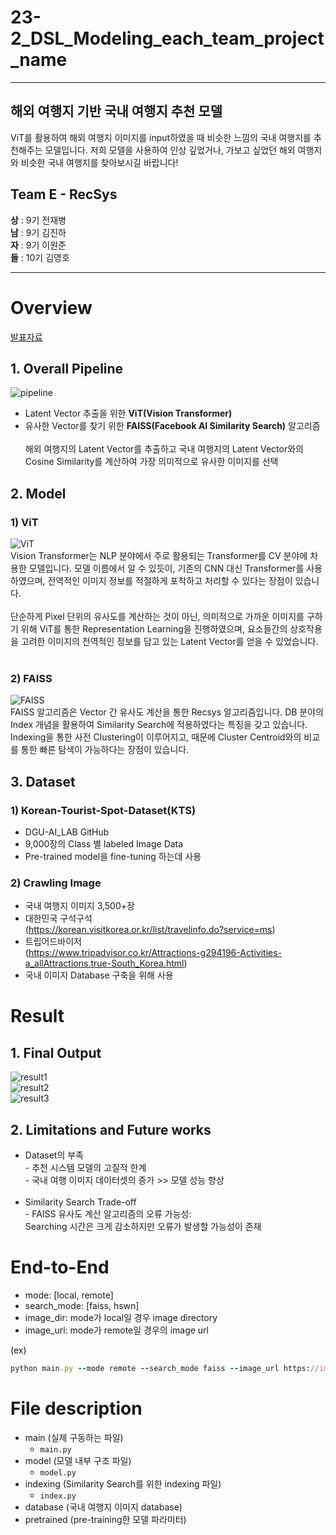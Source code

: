 # 23-2_DSL_Modeling_each_team_project_name
---
## 해외 여행지 기반 국내 여행지 추천 모델
ViT를 활용하여 해외 여행지 이미지를 input하였을 때 비슷한 느낌의 국내 여행지를 추천해주는 모델입니다. 저희 모델을 사용하여 인상 깊었거나, 가보고 싶었던 해외 여행지와 비슷한 국내 여행지를 찾아보시길 바랍니다!
## Team E - RecSys
**상** : 9기 전재병 <br>
**남** : 9기 김진하 <br>
**자** : 9기 이원준 <br>
**들** : 10기 김영호 <br>

---
# Overview
[발표자료](https://github.com/schritt4/23-2_DSL_Modeling_Tourist_Spot_Recommendation_with_ViT/blob/main/RecSys_E조.pdf)
## 1. Overall Pipeline
![pipeline](./images/pipeline.png) <br>
* Latent Vector 추출을 위한 **ViT(Vision Transformer)**
* 유사한 Vector를 찾기 위한 **FAISS(Facebook AI Similarity Search)** 알고리즘 <br><br>
해외 여행지의 Latent Vector를 추출하고 국내 여행지의 Latent Vector와의 Cosine Similarity를 계산하여 가장 의미적으로 유사한 이미지를 선택
## 2. Model
### 1) ViT
![ViT](./images/ViT.png) <br>
Vision Transformer는 NLP 분야에서 주로 활용되는 Transformer를 CV 분야에 차용한 모델입니다. 모델 이름에서 알 수 있듯이, 기존의 CNN 대신 Transformer를 사용하였으며, 전역적인 이미지 정보를 적절하게 포착하고 처리할 수 있다는 장점이 있습니다. <br><br>
단순하게 Pixel 단위의 유사도를 계산하는 것이 아닌, 의미적으로 가까운 이미지를 구하기 위해 ViT를 통한 Representation Learning을 진행하였으며, 요소들간의 상호작용을 고려한 이미지의 전역적인 정보를 담고 있는 Latent Vector를 얻을 수 있었습니다. <br><br>
### 2) FAISS
![FAISS](./images/FAISS.png) <br>
FAISS 알고리즘은 Vector 간 유사도 계산을 통한 Recsys 알고리즘입니다. DB 분야의 Index 개념을 활용하여 Similarity Search에 적용하였다는 특징을 갖고 있습니다. Indexing을 통한 사전 Clustering이 이루어지고, 때문에 Cluster Centroid와의 비교를 통한 빠른 탐색이 가능하다는 장점이 있습니다.
## 3. Dataset
### 1) Korean-Tourist-Spot-Dataset(KTS)
* DGU-AI_LAB GitHub
* 9,000장의 Class 별 labeled Image Data
* Pre-trained model을 fine-tuning 하는데 사용

### 2) Crawling Image
* 국내 여행지 이미지 3,500+장
* 대한민국 구석구석 <br>
(https://korean.visitkorea.or.kr/list/travelinfo.do?service=ms)
* 트립어드바이저 <br>
(https://www.tripadvisor.co.kr/Attractions-g294196-Activities-a_allAttractions.true-South_Korea.html)
* 국내 이미지 Database 구축을 위해 사용

# Result
## 1. Final Output
![result1](./images/result1.png) <br>
![result2](./images/result2.png) <br>
![result3](./images/result3.png)
## 2. Limitations and Future works
* Dataset의 부족 <br>
\- 추천 시스템 모델의 고질적 한계 <br>
\- 국내 여행 이미지 데이터셋의 증가 >> 모델 성능 향상 <br><br>
* Similarity Search Trade-off <br>
\- FAISS 유사도 계산 알고리즘의 오류 가능성: <br>
Searching 시간은 크게 감소하지만 오류가 발생할 가능성이 존재

# End-to-End
* mode: [local, remote] <br>
* search_mode: [faiss, hswn] <br>
* image_dir: mode가 local일 경우 image directory
* image_url: mode가 remote일 경우의 image url

(ex)
```ruby
python main.py --mode remote --search_mode faiss --image_url https://img1.daumcdn.net/thumb/R1280x0/?fname=http://t1.daumcdn.net/brunch/service/user/8vtI/image/0NyORnrHw-ZSDwOyzRTdyAwOAXA.jpg
```

# File description
- main (실제 구동하는 파일)
  - ```main.py```  
- model (모델 내부 구조 파일)
  - ```model.py```
- indexing (Similarity Search를 위한 indexing 파일)
  - ```index.py```
- database (국내 여행지 이미지 database)
- pretrained (pre-training한 모델 파라미터)